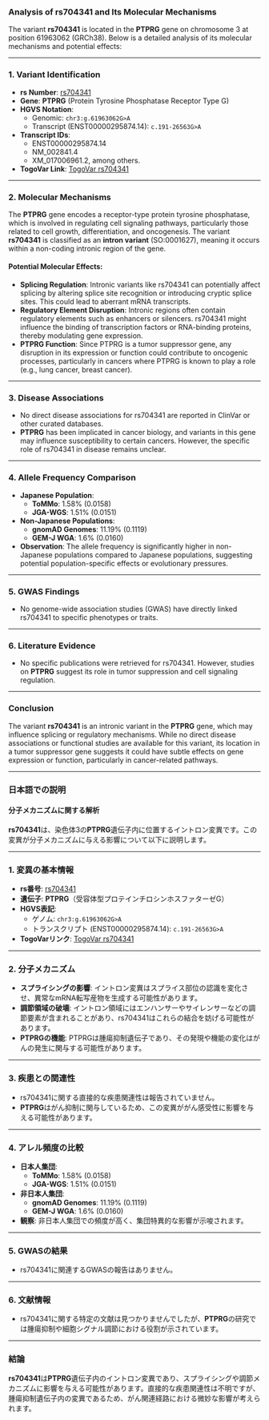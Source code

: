 ### Analysis of rs704341 and Its Molecular Mechanisms
The variant **rs704341** is located in the **PTPRG** gene on chromosome 3 at position 61963062 (GRCh38). Below is a detailed analysis of its molecular mechanisms and potential effects:

---

### 1. **Variant Identification**
- **rs Number**: [rs704341](https://identifiers.org/dbsnp/rs704341)
- **Gene**: **PTPRG** (Protein Tyrosine Phosphatase Receptor Type G)
- **HGVS Notation**:
  - Genomic: `chr3:g.61963062G>A`
  - Transcript (ENST00000295874.14): `c.191-26563G>A`
- **Transcript IDs**:
  - ENST00000295874.14
  - NM_002841.4
  - XM_017006961.2, among others.
- **TogoVar Link**: [TogoVar rs704341](https://togovar.org/variant/tgv12747289)

---

### 2. **Molecular Mechanisms**
The **PTPRG** gene encodes a receptor-type protein tyrosine phosphatase, which is involved in regulating cell signaling pathways, particularly those related to cell growth, differentiation, and oncogenesis. The variant **rs704341** is classified as an **intron variant** (SO:0001627), meaning it occurs within a non-coding intronic region of the gene.

#### Potential Molecular Effects:
- **Splicing Regulation**: Intronic variants like rs704341 can potentially affect splicing by altering splice site recognition or introducing cryptic splice sites. This could lead to aberrant mRNA transcripts.
- **Regulatory Element Disruption**: Intronic regions often contain regulatory elements such as enhancers or silencers. rs704341 might influence the binding of transcription factors or RNA-binding proteins, thereby modulating gene expression.
- **PTPRG Function**: Since PTPRG is a tumor suppressor gene, any disruption in its expression or function could contribute to oncogenic processes, particularly in cancers where PTPRG is known to play a role (e.g., lung cancer, breast cancer).

---

### 3. **Disease Associations**
- No direct disease associations for rs704341 are reported in ClinVar or other curated databases.
- **PTPRG** has been implicated in cancer biology, and variants in this gene may influence susceptibility to certain cancers. However, the specific role of rs704341 in disease remains unclear.

---

### 4. **Allele Frequency Comparison**
- **Japanese Population**:
  - **ToMMo**: 1.58% (0.0158)
  - **JGA-WGS**: 1.51% (0.0151)
- **Non-Japanese Populations**:
  - **gnomAD Genomes**: 11.19% (0.1119)
  - **GEM-J WGA**: 1.6% (0.0160)
- **Observation**: The allele frequency is significantly higher in non-Japanese populations compared to Japanese populations, suggesting potential population-specific effects or evolutionary pressures.

---

### 5. **GWAS Findings**
- No genome-wide association studies (GWAS) have directly linked rs704341 to specific phenotypes or traits.

---

### 6. **Literature Evidence**
- No specific publications were retrieved for rs704341. However, studies on **PTPRG** suggest its role in tumor suppression and cell signaling regulation.

---

### Conclusion
The variant **rs704341** is an intronic variant in the **PTPRG** gene, which may influence splicing or regulatory mechanisms. While no direct disease associations or functional studies are available for this variant, its location in a tumor suppressor gene suggests it could have subtle effects on gene expression or function, particularly in cancer-related pathways.

---

### 日本語での説明
#### 分子メカニズムに関する解析
**rs704341**は、染色体3の**PTPRG**遺伝子内に位置するイントロン変異です。この変異が分子メカニズムに与える影響について以下に説明します。

---

### 1. **変異の基本情報**
- **rs番号**: [rs704341](https://identifiers.org/dbsnp/rs704341)
- **遺伝子**: **PTPRG**（受容体型プロテインチロシンホスファターゼG）
- **HGVS表記**:
  - ゲノム: `chr3:g.61963062G>A`
  - トランスクリプト (ENST00000295874.14): `c.191-26563G>A`
- **TogoVarリンク**: [TogoVar rs704341](https://togovar.org/variant/tgv12747289)

---

### 2. **分子メカニズム**
- **スプライシングの影響**: イントロン変異はスプライス部位の認識を変化させ、異常なmRNA転写産物を生成する可能性があります。
- **調節領域の破壊**: イントロン領域にはエンハンサーやサイレンサーなどの調節要素が含まれることがあり、rs704341はこれらの結合を妨げる可能性があります。
- **PTPRGの機能**: PTPRGは腫瘍抑制遺伝子であり、その発現や機能の変化はがんの発生に関与する可能性があります。

---

### 3. **疾患との関連性**
- rs704341に関する直接的な疾患関連性は報告されていません。
- **PTPRG**はがん抑制に関与しているため、この変異ががん感受性に影響を与える可能性があります。

---

### 4. **アレル頻度の比較**
- **日本人集団**:
  - **ToMMo**: 1.58% (0.0158)
  - **JGA-WGS**: 1.51% (0.0151)
- **非日本人集団**:
  - **gnomAD Genomes**: 11.19% (0.1119)
  - **GEM-J WGA**: 1.6% (0.0160)
- **観察**: 非日本人集団での頻度が高く、集団特異的な影響が示唆されます。

---

### 5. **GWASの結果**
- rs704341に関連するGWASの報告はありません。

---

### 6. **文献情報**
- rs704341に関する特定の文献は見つかりませんでしたが、**PTPRG**の研究では腫瘍抑制や細胞シグナル調節における役割が示されています。

---

### 結論
**rs704341**は**PTPRG**遺伝子内のイントロン変異であり、スプライシングや調節メカニズムに影響を与える可能性があります。直接的な疾患関連性は不明ですが、腫瘍抑制遺伝子内の変異であるため、がん関連経路における微妙な影響が考えられます。